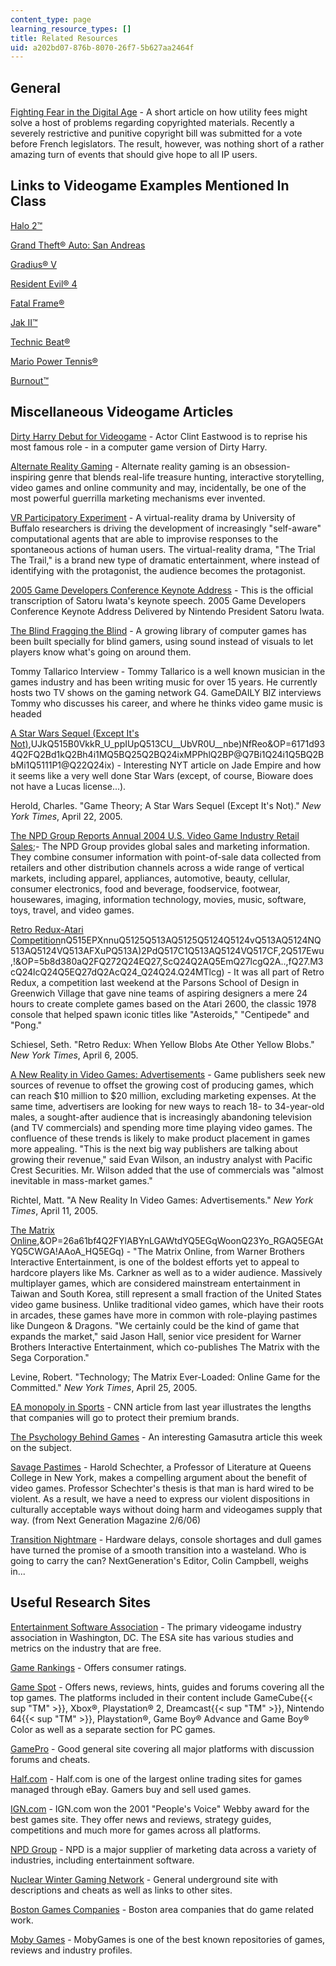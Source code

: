 ```yaml
---
content_type: page
learning_resource_types: []
title: Related Resources
uid: a202bd07-876b-8070-26f7-5b627aa2464f
---
```


General
-------

[Fighting Fear in the Digital Age](http://www.next-gen.biz/index.php?option=com_content&task=view&id=1969&Itemid=35) - A short article on how utility fees might solve a host of problems regarding copyrighted materials. Recently a severely restrictive and punitive copyright bill was submitted for a vote before French legislators. The result, however, was nothing short of a rather amazing turn of events that should give hope to all IP users.

Links to Videogame Examples Mentioned In Class
----------------------------------------------

[Halo 2™](https://store.xbox.com/en-US/Xbox-One/Games/Halo-Spartan-Assault/a3807603-9e22-48b2-8b75-c6bf36ddc511)

[Grand Theft® Auto: San Andreas](http://www.rockstargames.com/sanandreas/)

[Gradius® V](http://www.gamespot.com/ps2/action/gradius5/index.html)

[Resident Evil® 4](https://www.residentevil.com/4/)

[Fatal Frame®](http://en.wikipedia.org/wiki/Fatal_Frame)

[Jak II™](https://en.wikipedia.org/wiki/Jak_II)

[Technic Beat®](http://ps2.ign.com/objects/686/686485.html)

[Mario Power Tennis®](https://www.mariowiki.com/Mario_Power_Tennis)

[Burnout™](https://www.ea.com/games/burnout)

Miscellaneous Videogame Articles
--------------------------------

[Dirty Harry Debut for Videogame](http://news.bbc.co.uk/2/hi/entertainment/4295331.stm) - Actor Clint Eastwood is to reprise his most famous role - in a computer game version of Dirty Harry.

[Alternate Reality Gaming](https://electronics.howstuffworks.com/alternate-reality-gaming.htm) - Alternate reality gaming is an obsession-inspiring genre that blends real-life treasure hunting, interactive storytelling, video games and online community and may, incidentally, be one of the most powerful guerrilla marketing mechanisms ever invented.

[VR Participatory Experiment](http://www.buffalo.edu/news/fast-execute.cgi/article-page.html?article=71550009) - A virtual-reality drama by University of Buffalo researchers is driving the development of increasingly "self-aware" computational agents that are able to improvise responses to the spontaneous actions of human users. The virtual-reality drama, "The Trial The Trail," is a brand new type of dramatic entertainment, where instead of identifying with the protagonist, the audience becomes the protagonist.

[2005 Game Developers Conference Keynote Address](http://planetgamecube.com/newsArt.cfm?artid=10378&CFID=14035898&CFTOKEN=62d1ad2e1888e949-8BC2B202-C09F-3E62-0527474CB07D838A) - This is the official transcription of Satoru Iwata's keynote speech. 2005 Game Developers Conference Keynote Address Delivered by Nintendo President Satoru Iwata.

[The Blind Fragging the Blind](http://archive.wired.com/gaming/gamingreviews/news/2005/03/66879?currentPage=all) - A growing library of computer games has been built specially for blind gamers, using sound instead of visuals to let players know what's going on around them.

Tommy Tallarico Interview - Tommy Tallarico is a well known musician in the games industry and has been writing music for over 15 years. He currently hosts two TV shows on the gaming network G4. GameDAILY BIZ interviews Tommy who discusses his career, and where he thinks video game music is headed

[A Star Wars Sequel (Except It's Not)](http://www.nytimes.com/glogin?URI=http://gk.nytimes.com/mem/gatekeeper.html&OQ=_rQ3D1Q26URIQ3DhttpQ3AQ2FQ2Fwww.nytimes.comQ2F2005Q2F04Q2F22Q2FartsQ2F22game.htmlQ26OQ51Q3D_rQ513D2Q5126thQ5126emcQ513DthQ5126orefQ513DsloginQ26OPQ3Da147720Q512FUX),UJkQ515B0VkkR_U_ppIUpQ513CU__UbVR0U__nbe)NfReo&OP=6171d934Q2FQ2Bd1kQ2Bh4i1MQ5BQ25Q2BQ24ixMPPhlQ2BP@Q7Bi1Q24i1Q5BQ2BbMi1Q5111P1@Q22Q24ix) - Interesting NYT article on Jade Empire and how it seems like a very well done Star Wars (except, of course, Bioware does not have a Lucas license...).

Herold, Charles. "Game Theory; A Star Wars Sequel (Except It's Not)." _New York Times_, April 22, 2005.

[The NPD Group Reports Annual 2004 U.S. Video Game Industry Retail Sales](http://www.npd.com/corpServlet?nextpage=corp_welcome.html);- The NPD Group provides global sales and marketing information. They combine consumer information with point-of-sale data collected from retailers and other distribution channels across a wide range of vertical markets, including apparel, appliances, automotive, beauty, cellular, consumer electronics, food and beverage, foodservice, footwear, housewares, imaging, information technology, movies, music, software, toys, travel, and video games.

[Retro Redux-Atari Competition](http://www.nytimes.com/glogin?URI=http://gk.nytimes.com/mem/gatekeeper.html&OQ=_rQ3D1Q26URIQ3DhttpQ3AQ2FQ2Fwww.nytimes.comQ2F2005Q2F04Q2F06Q2FartsQ2FdesignQ2F06game.htmlQ26OQ51Q3D_rQ513D1Q5126thQ513DQ5126adxnnlQ513D1Q5126emcQ513DthQ5126adxnnlxQ513D1112785562-Zy05TeD9P84Fhqm2MevWJAQ26OPQ3D6b3cc5a5Q512FQ513A52AQ513A)nQ515EPXnnuQ5125Q513AQ5125Q5124Q5124vQ513AQ5124NQ513AQ5124VQ513AFXuPQ513A)2PdQ517C1Q513AQ5124VQ517CF,2Q517Ewu,!&OP=5b8d380aQ2FQ272Q24EQ27,ScQ24Q2AQ5EmQ27lcgQ2A..,fQ27.M3cQ24lcQ24Q5EQ27dQ2AcQ24_Q24Q24.Q24MTlcg) - It was all part of Retro Redux, a competition last weekend at the Parsons School of Design in Greenwich Village that gave nine teams of aspiring designers a mere 24 hours to create complete games based on the Atari 2600, the classic 1978 console that helped spawn iconic titles like "Asteroids," "Centipede" and "Pong."

Schiesel, Seth. "Retro Redux: When Yellow Blobs Ate Other Yellow Blobs." _New York Times_, April 6, 2005.

[A New Reality in Video Games: Advertisements](http://www.nytimes.com/glogin?URI=http://gk.nytimes.com/mem/gatekeeper.html&OQ=_rQ3D1Q26URIQ3DhttpQ3AQ2FQ2Fwww.nytimes.comQ2F2005Q2F04Q2F11Q2FtechnologyQ2F11game.htmlQ26OQ51Q3D_rQ513D1Q5126thQ5126emcQ513DthQ26OPQ3D1d37a606Q512F,2JC,aMdmeMMoQ5127,Q5127LL3,LQ512A,Q5120Q5120,oJdQ513CQ515CMFMIN,Q5120Q5120IRQ5125JQ517EQ513CoQ5125F&OP=5f3ec1Q2F6XQ7D16AsPQ7DQ27fQ246!PQ3BQ27YYAi6YQ2B_PQ7D!PQ7Df6cQ27PQ7DkQ7DQ7DYQ7DQ2BU!PQ3B) - Game publishers seek new sources of revenue to offset the growing cost of producing games, which can reach $10 million to $20 million, excluding marketing expenses. At the same time, advertisers are looking for new ways to reach 18- to 34-year-old males, a sought-after audience that is increasingly abandoning television (and TV commercials) and spending more time playing video games. The confluence of these trends is likely to make product placement in games more appealing. "This is the next big way publishers are talking about growing their revenue," said Evan Wilson, an industry analyst with Pacific Crest Securities. Mr. Wilson added that the use of commercials was "almost inevitable in mass-market games."

Richtel, Matt. "A New Reality In Video Games: Advertisements." _New York Times_, April 11, 2005.

[The Matrix Online](http://www.nytimes.com/glogin?URI=http://gk.nytimes.com/mem/gatekeeper.html&OQ=_rQ3D1Q26URIQ3DhttpQ3AQ2FQ2Fwww.nytimes.comQ2F2005Q2F04Q2F25Q2FtechnologyQ2F25matrix.htmlQ26OQ51Q3D_rQ513D1Q5126thQ5126emcQ513DthQ26OPQ3D671979a5Q512FQ513AQ5151lTQ513Ap8GQ513EQ516088iIQ513AIKKfQ513AKQ5122Q513AIfQ513AilGdo8,8(6Q513AIf)Q515CiQ5160Q517ENQ5125di),&OP=26a61bf4Q2FYlABYnLGAWtdYQ5EGqWoonQ23Yo_RGAQ5EGAtYQ5CWGA!AAoA_HQ5EGq) - "The Matrix Online, from Warner Brothers Interactive Entertainment, is one of the boldest efforts yet to appeal to hardcore players like Ms. Carkner as well as to a wider audience. Massively multiplayer games, which are considered mainstream entertainment in Taiwan and South Korea, still represent a small fraction of the United States video game business. Unlike traditional video games, which have their roots in arcades, these games have more in common with role-playing pastimes like Dungeon & Dragons. "We certainly could be the kind of game that expands the market," said Jason Hall, senior vice president for Warner Brothers Interactive Entertainment, which co-publishes The Matrix with the Sega Corporation."

Levine, Robert. "Technology; The Matrix Ever-Loaded: Online Game for the Committed." _New York Times_, April 25, 2005.

[EA monopoly in Sports](http://money.cnn.com/2004/12/14/commentary/game_over/column_gaming/) - CNN article from last year illustrates the lengths that companies will go to protect their premium brands.

[The Psychology Behind Games](http://www.gamasutra.com/features/20050426/hejdenberg_pfv.htm) - An interesting Gamasutra article this week on the subject.

[Savage Pastimes](https://haroldschechter.com/books/savage-pastimes) - Harold Schechter, a Professor of Literature at Queens College in New York, makes a compelling argument about the benefit of video games. Professor Schechter's thesis is that man is hard wired to be violent. As a result, we have a need to express our violent dispositions in culturally acceptable ways without doing harm and videogames supply that way. (from Next Generation Magazine 2/6/06)

[Transition Nightmare](http://www.next-gen.biz/index.php?option=com_content&task=view&id=2392&Itemid=2) - Hardware delays, console shortages and dull games have turned the promise of a smooth transition into a wasteland. Who is going to carry the can? NextGeneration's Editor, Colin Campbell, weighs in...

Useful Research Sites
---------------------

[Entertainment Software Association](http://www.theesa.com/) - The primary videogame industry association in Washington, DC. The ESA site has various studies and metrics on the industry that are free.

[Game Rankings](http://www.gamerankings.com/) - Offers consumer ratings.

[Game Spot](http://www.gamespot.com/) - Offers news, reviews, hints, guides and forums covering all the top games. The platforms included in their content include GameCube{{< sup "TM" >}}, Xbox®, Playstation® 2, Dreamcast{{< sup "TM" >}}, Nintendo 64{{< sup "TM" >}}, Playstation®, Game Boy® Advance and Game Boy® Color as well as a separate section for PC games.

[GamePro](http://www.gamepro.de/) - Good general site covering all major platforms with discussion forums and cheats.

[Half.com](http://video-games.half.ebay.com/) - Half.com is one of the largest online trading sites for games managed through eBay. Gamers buy and sell used games.

[IGN.com](http://www.ign.com/) - IGN.com won the 2001 "People's Voice" Webby award for the best games site. They offer news and reviews, strategy guides, competitions and much more for games across all platforms.

[NPD Group](http://www.npd.com/) - NPD is a major supplier of marketing data across a variety of industries, including entertainment software.

[Nuclear Winter Gaming Network](http://www.giantbomb.com/nuclear-winter/3005-7174/) - General underground site with descriptions and cheats as well as links to other sites.

[Boston Games Companies](http://www.bostonpostmortem.org/boston-area-game-companies/) - Boston area companies that do game related work.

[Moby Games](http://www.mobygames.com/home) - MobyGames is one of the best known repositories of games, reviews and industry profiles.